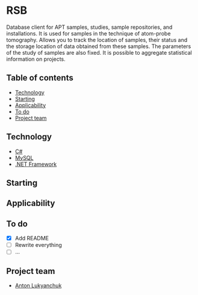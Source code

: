 # RSB
Database client for APT samples, studies, sample repositories, and installations. It is used for samples in the technique of atom-probe tomography. Allows you to track the location of samples, their status and the storage location of data obtained from these samples. The parameters of the study of samples are also fixed. It is possible to aggregate statistical information on projects.

## Table of contents
- [Technology](#technology)
- [Starting](#starting)
- [Applicability](#applicability)
- [To do](#to-do)
- [Project team](#project-team)

## Technology
- [C#](https://learn.microsoft.com/ru-ru/dotnet/csharp/)
- [MySQL](https://www.mysql.com/)
- [.NET Framework](https://dotnet.microsoft.com/en-us/download/dotnet-framework)

## Starting


## Applicability


## To do
- [x] Add README
- [ ] Rewrite everything
- [ ] ...

## Project team
- [Anton Lukyanchuk](tg://resolve?domain=bzvyagintsev) 

